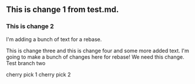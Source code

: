 ## This is change 1 from test.md.
### This is change 2
  I'm adding a bunch of text for a rebase.

This is change three and this is change four and some more added text. 
  I'm going to make a bunch of changes here for rebase! We need this change.
Test branch two

cherry pick 1
cherry pick 2
